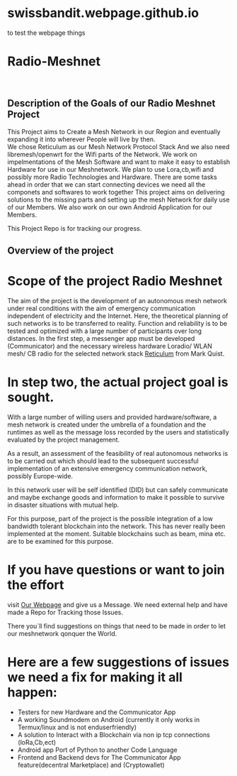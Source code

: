 # swissbandit.webpage.github.io
to test the webpage things
<h1>Radio-Meshnet</h1>
<br>
<h2>Description of the Goals of our Radio Meshnet Project</h1>
This Project aims to Create a Mesh Network in our Region and eventually expanding it into wherever People will live by then.
<br>
We chose Reticulum as our Mesh Network Protocol Stack 
And we also need libremesh/openwrt for the Wifi parts of the Network. 
We work on impelmentations of the Mesh Software and want to make it easy to establish Hardware for use in our Meshnetwork. 
We plan to use Lora,cb,wifi and possibly more Radio Technologies and Hardware. 
There are some tasks ahead in order that we can start connecting devices we need all the componets and softwares to work together 
This project aims on delivering solutions to the missing parts 
and setting up the mesh Network for daily use of our Members.
We also work on our own Android Application for our Members. 

This Project Repo is for tracking our progress.


## Overview of the project

# Scope of the project Radio Meshnet

The aim of the project is the development of an autonomous mesh network 
under real conditions with the aim of emergency communication independent of electricity and the Internet. 
Here, the theoretical planning of such networks is to be transferred to reality. 
Function and reliability is to be tested and optimized with a large number of participants over long distances. 
In the first step, a messenger app must be developed (Communicator) 
and the necessary wireless hardware Loradio/ WLAN mesh/ CB radio 
for the selected network stack [Reticulum](https://www.reticulum.network) from Mark Quist. 


# In step two, the actual project goal is sought. 


With a large number of willing users and provided hardware/software, 
a mesh network is created under the umbrella of a foundation 
and the runtimes as well as the message loss recorded by the users and statistically evaluated by the project management. 

As a result, an assessment of the feasibility of real autonomous networks is to be carried out
which should lead to the subsequent successful implementation of an extensive emergency communication network, possibly Europe-wide. 

In this network user will be self identified (DID) but can safely communicate and maybe exchange goods and information 
to make it possible to survive in disaster situations with mutual help. 

For this purpose, part of the project is the possible integration of a low bandwidth tolerant blockchain into the network. 
This has never really been implemented at the moment. 
Suitable blockchains such as beam, mina etc. are to be examined for this purpose.


# If you have questions or want to join the effort
visit [Our Webpage](https://www.freiedeutschegesellschaft.org) and give us a Message.
We need external help and have made a Repo for Tracking those Issues.

There you`ll find suggestions on things that need to be made in order to let our meshnetwork qonquer the World.


# Here are a few suggestions of issues we need a fix for making it all happen:

- Testers for new Hardware and the Communicator App
- A working Soundmodem on Android (currently it only works in Termux/linux and is not enduserfriendly)
- A solution to Interact with a Blockchain via non ip tcp connections (loRa,Cb,ect)
- Android app Port of Python to another Code Language
- Frontend and Backend devs for The Communicator App feature(decentral Marketplace) and (Cryptowallet)

